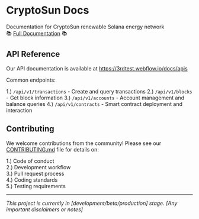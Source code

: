# CryptoSun Docs
Documentation for CryptoSun renewable Solana energy network <br>
📚 <a href="https://3rdtest.webflow.io/docs/getting-started">Full Documentation</a> 📚


## API Reference

Our API documentation is available at <a>https://3rdtest.webflow.io/docs/apis</a>

Common endpoints:

1.) `/api/v1/transactions` - Create and query transactions
2.) `/api/v1/blocks` - Get block information
3.) `/api/v1/accounts` - Account management and balance queries
4.) `/api/v1/contracts` - Smart contract deployment and interaction

## Contributing

We welcome contributions from the community! Please see our [CONTRIBUTING.md](CONTRIBUTING.md) file for details on:

1.) Code of conduct <br>
2.) Development workflow <br>
3.) Pull request process <br>
4.) Coding standards <br>
5.) Testing requirements

---

*This project is currently in [development/beta/production] stage. [Any important disclaimers or notes]*


